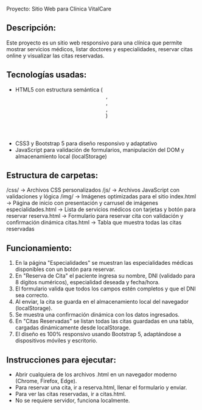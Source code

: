 Proyecto: Sitio Web para Clínica VitalCare

Descripción:
-------------
Este proyecto es un sitio web responsivo para una clínica que permite mostrar servicios médicos, listar doctores y especialidades, reservar citas online y visualizar las citas reservadas.

Tecnologías usadas:
-------------------
- HTML5 con estructura semántica (<header>, <nav>, <section>, <footer>)
- CSS3 y Bootstrap 5 para diseño responsivo y adaptativo
- JavaScript para validación de formularios, manipulación del DOM y almacenamiento local (localStorage)

Estructura de carpetas:
-----------------------
/css/       -> Archivos CSS personalizados
/js/        -> Archivos JavaScript con validaciones y lógica
/img/       -> Imágenes optimizadas para el sitio
index.html  -> Página de inicio con presentación y carrusel de imágenes
especialidades.html -> Lista de servicios médicos con tarjetas y botón para reservar
reserva.html -> Formulario para reservar cita con validación y confirmación dinámica
citas.html  -> Tabla que muestra todas las citas reservadas

Funcionamiento:
---------------
1. En la página "Especialidades" se muestran las especialidades médicas disponibles con un botón para reservar.
2. En "Reserva de Cita" el paciente ingresa su nombre, DNI (validado para 8 dígitos numéricos), especialidad deseada y fecha/hora.
3. El formulario valida que todos los campos estén completos y que el DNI sea correcto.
4. Al enviar, la cita se guarda en el almacenamiento local del navegador (localStorage).
5. Se muestra una confirmación dinámica con los datos ingresados.
6. En "Citas Reservadas" se listan todas las citas guardadas en una tabla, cargadas dinámicamente desde localStorage.
7. El diseño es 100% responsivo usando Bootstrap 5, adaptándose a dispositivos móviles y escritorio.

Instrucciones para ejecutar:
-----------------------------
- Abrir cualquiera de los archivos .html en un navegador moderno (Chrome, Firefox, Edge).
- Para reservar una cita, ir a reserva.html, llenar el formulario y enviar.
- Para ver las citas reservadas, ir a citas.html.
- No se requiere servidor, funciona localmente.
